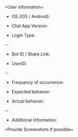 <!-- Bug report template -->

=User information=

* OS (iOS / Android):

* Chai App Version:

* Login Type: 


--

* Bot ID / Share Link:


* UserID:
<!-- (Optional / please note this helps devs fix issues much faster, and without it may result in the whatever bug being reported going undiscovered for longer.) -->

--

* Frequency of occurrence: 

* Expected behavior:

* Actual behavior: 

--

* Additional Information:


=Provide Screenshots if possible=


<!-- Step 1: Open Chai
Step 2: Navigate over to your Account tab.
Step 3: Inside of your Account tab - click on "Settings", which can be found at the bottom of your Accounts Tab.
Step 4: Inside "Settings", you will find your User ID. You can tap on this to easily copy it.

To obtain Bot ID / Share Link

Step 1: Open Chai
Step 2: Navigate to the chat relevant to the bot you feel should be reported / is bugged.
Step 3: Navigate to the top right of the screen, Tap on the Three Dots. 
Step 4: Tap "Share" and copy the link.

Example: chai.ml/chat/share/_bot_1122334455... -->
